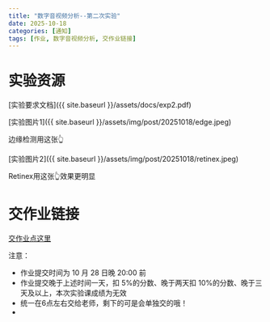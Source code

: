 ```yaml
---
title: "数字音视频分析--第二次实验"
date: 2025-10-18
categories: [通知]
tags: [作业, 数字音视频分析, 交作业链接]
---
```

# 实验资源

[实验要求文档]({{ site.baseurl }}/assets/docs/exp2.pdf)

[实验图片1]({{ site.baseurl }}/assets/img/post/20251018/edge.jpeg)

边缘检测用这张👆

[实验图片2]({{ site.baseurl }}/assets/img/post/20251018/retinex.jpeg)

Retinex用这张👆效果更明显

# 交作业链接

[交作业点这里](https://docs.qq.com/form/page/DVE1TSWt0Z3VvdHdL)

注意：
- 作业提交时间为 10 月 28 日晚 20:00 前
- 作业提交晚于上述时间一天，扣 5%的分数、晚于两天扣 10%的分数、晚于三天及以上，本次实验课成绩为无效
- 统一在6点左右交给老师，剩下的可是会单独交的哦！
- 
